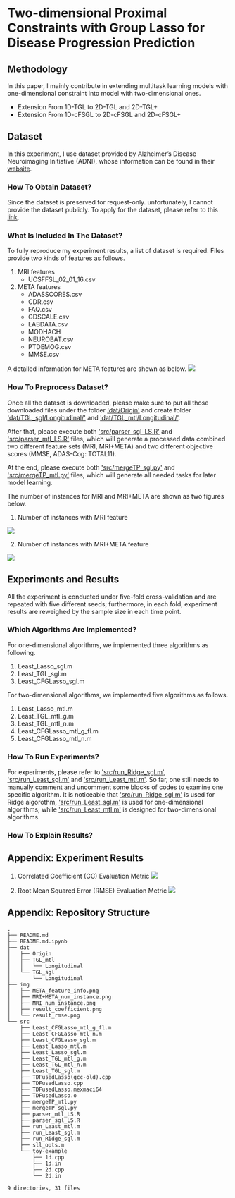 # Two-dimensional Proximal Constraints with Group Lasso for Disease Progression Prediction

## Methodology
In this paper, I mainly contribute in extending multitask learning models with one-dimensional constraint into model with two-dimensional ones.
- Extension From 1D-TGL to 2D-TGL and 2D-TGL+
- Extension From 1D-cFSGL to 2D-cFSGL and 2D-cFSGL+


## Dataset
In this experiment, I use dataset provided by Alzheimer’s Disease Neuroimaging Initiative (ADNI), whose information can be found in their [website](http://adni.loni.usc.edu/).


### How To Obtain Dataset?
Since the dataset is preserved for request-only. unfortunately, I cannot provide the dataset publicly. To apply for the dataset, please refer to this [link](http://adni.loni.usc.edu/data-samples/access-data/).


### What Is Included In The Dataset?
To fully reproduce my experiment results, a list of dataset is required. Files provide two kinds of features as follows.
1. MRI features
    - UCSFFSL_02_01_16.csv
2. META features 
    - ADASSCORES.csv
    - CDR.csv
    - FAQ.csv
    - GDSCALE.csv
    - LABDATA.csv
    - MODHACH
    - NEUROBAT.csv
    - PTDEMOG.csv
    - MMSE.csv

A detailed information for META features are shown as below.
![](img/META_feature_info.png)


### How To Preprocess Dataset?
Once all the dataset is downloaded, please make sure to put all those downloaded files under the folder ['dat/Origin'](dat/Origin) and create folder ['dat/TGL_sgl/Longitudinal/'](dat/TGL_sgl/Longitudinal/) and ['dat/TGL_mtl/Longitudinal/'](dat/TGL_mtl/Longitudinal/).

After that, please execute both ['src/parser_sgl_LS.R'](src/parser_sgl_LS.R) and ['src/parser_mtl_LS.R'](src/parser_mtl_LS.R) files, which will generate a processed data combined two different feature sets (MRI, MRI+META) and two different objective scores (MMSE, ADAS-Cog: TOTAL11).

At the end, please execute both ['src/mergeTP_sgl.py'](src/mergeTP_sgl.py) and ['src/mergeTP_mtl.py'](src/mergeTP_mtl.py) files, which will generate all needed tasks for later model learning.

The number of instances for MRI and MRI+META are shown as two figures below.

1. Number of instances with MRI feature

![](img/MRI_num_instance.png)

2. Number of instances with MRI+META feature

![](img/MRI+META_num_instance.png)



## Experiments and Results
All the experiment is conducted under five-fold cross-validation and are repeated with five different seeds; furthermore, in each fold, experiment results are reweighed by the sample size in each time point.

### Which Algorithms Are Implemented?
For one-dimensional algorithms, we implemented three algorithms as following.
1. Least_Lasso_sgl.m
2. Least_TGL_sgl.m
3. Least_CFGLasso_sgl.m

For two-dimensional algorithms, we implemented five algorithms as follows.
1. Least_Lasso_mtl.m
2. Least_TGL_mtl_g.m
3. Least_TGL_mtl_n.m
4. Least_CFGLasso_mtl_g_fl.m
5. Least_CFGLasso_mtl_n.m

### How To Run Experiments?
For experiments, please refer to ['src/run_Ridge_sgl.m'](src/run_Ridge_sgl.m), ['src/run_Least_sgl.m'](src/run_Least_sgl.m) and ['src/run_Least_mtl.m'](src/run_Least_mtl.m). So far, one still needs to manually comment and uncomment some blocks of codes to examine one specific algorithm. It is noticeable that ['src/run_Ridge_sgl.m'](src/run_Ridge_sgl.m) is used for Ridge algorothm, ['src/run_Least_sgl.m'](src/run_Least_sgl.m) is used for one-dimensional algorithms; while ['src/run_Least_mtl.m'](src/run_Least_mtl.m) is designed for two-dimensional algorithms.



### How To Explain Results?

## Appendix: Experiment Results
1. Correlated Coefficient (CC) Evaluation Metric
![](img/result_coefficient.png)

2. Root Mean Squared Error (RMSE) Evaluation Metric
![](img/result_rmse.png)

## Appendix: Repository Structure
```
.
├── README.md
├── README.md.ipynb
├── dat
│   ├── Origin
│   ├── TGL_mtl
│   │   └── Longitudinal
│   └── TGL_sgl
│       └── Longitudinal
├── img
│   ├── META_feature_info.png
│   ├── MRI+META_num_instance.png
│   ├── MRI_num_instance.png
│   ├── result_coefficient.png
│   └── result_rmse.png
└── src
    ├── Least_CFGLasso_mtl_g_fl.m
    ├── Least_CFGLasso_mtl_n.m
    ├── Least_CFGLasso_sgl.m
    ├── Least_Lasso_mtl.m
    ├── Least_Lasso_sgl.m
    ├── Least_TGL_mtl_g.m
    ├── Least_TGL_mtl_n.m
    ├── Least_TGL_sgl.m
    ├── TDFusedLasso(gcc-old).cpp
    ├── TDFusedLasso.cpp
    ├── TDFusedLasso.mexmaci64
    ├── TDFusedLasso.o
    ├── mergeTP_mtl.py
    ├── mergeTP_sgl.py
    ├── parser_mtl_LS.R
    ├── parser_sgl_LS.R
    ├── run_Least_mtl.m
    ├── run_Least_sgl.m
    ├── run_Ridge_sgl.m
    ├── sll_opts.m
    └── toy-example
        ├── 1d.cpp
        ├── 1d.in
        ├── 2d.cpp
        └── 2d.in

9 directories, 31 files
```
